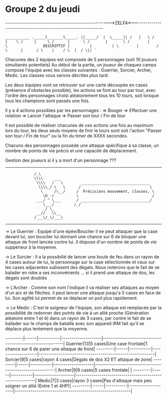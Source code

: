 # Groupe 2 du jeudi



---------------------------------------------------->ZELFA<---------------------------------------------------------------

``
     ___________
._____l_______l_____.
||_____/  |  \_____||
      /   |   \
     /    |    \
    /     |     \
   /      |      \
  /       |       \
 /        |        \                DESCRIPTIF
|         |         |
 \        |        /
   \      |      /
     \    |    /
       \  |  /
         \|/
          `    
``

Chacunes des 2 équipes est composée de 5 personnages (soit 10 joueurs simultanés potentiels)
Au début de la partie, un joueur de chaques camps compose l'équipe avec les classes suivantes :
Guerrier, Sorcier, Archer, Medic.
Les classes vous serons décrites plus tard.

Les deux équipes vont se retrouver sur une carte découpée en cases (présence d'obstacles possible),
les actions se font au tour par tour, avec l'ordre des personnages choisi aléatoirement tous les 10 tours,
soit lorsque tous les champions sont passés une fois.

Il y a 4 actions possibles par les personnages :
    => Bouger
    => Effectuer une rotation
    => Lancer l'attaque
    => Passer son tour / Fin de tour

Il est possible de réaliser chacunes de ces actions une fois au maximum lors du tour, les deux seuls moyens de finir
le tours sont soit l'action "Passer son tour / Fin de tour" ou la fin du timer de XXXX secondes.

Chacuns des personnages possède une attaque spécifique à sa classe, un nombre de points de vie précis et une capacité
de déplacement. 

Gestion des joueurs si il y a mort d'un personnage ???

----------------------------------------------------------------------------------------------------------------------
    
                 /_\
                 \\\\     ___
                  \\\\   /   \        _______________________________
                   \\\\_/ \   \      /                               \
                    \     /\__/     /  Précisions mouvement, classes, \
                     \O -/          \                                 /
                  ___/ ^ \___       / _______________________________/
                     \___/         /_/
                     _/ \_
                  __//   \\__
                 /___\/_\/___\

----------------------------------------------------------------------------------------------------------------------


-> Le Guerrier : Equipé d'une épée/Bouclier il ne peut attaquer que la case devant lui, son bouclier
    lui donnant une chance sur 6 de bloquer une attaque de front lancée contre lui. Il dispose d'un nombre de 
    points de vie suppérieur à la moyenne.

-> Le Sorcier : Il a la possibilié de lancer une boule de feu dans un rayon de 4 cases autour de lui, 
    le personnage sur la case sélectionnée et ceux sur les cases adjacentes subissent des dégats. Nous noterons
    que le fait de se balader en robe a ses inconvénients ... si il prend une attaque de dos, les dégats sont doublés

-> L'Archer : Comme son nom l'indique il va réaliser ses attaques au moyen d'un arc et de flêches. il peut lancer une 
    attaque jusqu'a 5 cases en face de lui. Son agilité lui permet de se déplacer un poil plus rapidement.

-> Le Medic : C'est le soigneur de l'équipe, son attaque est remplacée par la possibilité de redonner des points de vie
    à un allié proche (Génération aléatoire entre 1 et 4) dans un rayon de 3 cases, par contre le fait de se ballader 
    sur le champs de bataille avec son appareil IRM fait qu'il se déplace plus lentement que la moyenne.



---------|------|-----------|--------------------|----------------------------------------------------------|
Guerrier|13|5 cases|Une case frontale|1 chance sur 6 de parer une attaque de front|
---------|------|-----------|--------------------|----------------------------------------------------------|
Sorcier|8|5 cases|rayon 4 cases|Dégats de dos X2 ET attaque de zone|
---------|------|-----------|--------------------|----------------------------------------------------------|
Archer|9|6 cases|5 cases frontale| |
---------|------|-----------|--------------------|----------------------------------------------------------|
Medic|7|3 cases|rayon 3 cases|Pas d'attaque mais peu soigner un allié (Entre 1 et 4HP)|
---------|------|-----------|--------------------|----------------------------------------------------------|
    
